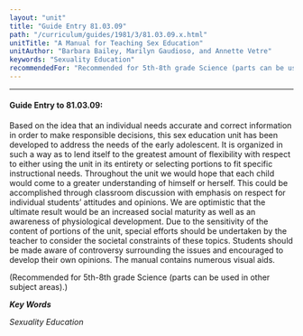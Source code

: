 ```yaml
---
layout: "unit"
title: "Guide Entry 81.03.09"
path: "/curriculum/guides/1981/3/81.03.09.x.html"
unitTitle: "A Manual for Teaching Sex Education"
unitAuthor: "Barbara Bailey, Marilyn Gaudioso, and Annette Vetre"
keywords: "Sexuality Education"
recommendedFor: "Recommended for 5th-8th grade Science (parts can be used in other subject areas)."
---
```

<body>
<hr/>
<h4>
Guide Entry to 81.03.09:
</h4>
Based on the idea that an individual needs accurate and correct information in order to make responsible decisions, this sex education unit has been developed to address the needs of the early adolescent. It is organized in such a way as to lend itself to the greatest amount of flexibility with respect to either using the unit in its entirety or selecting portions to fit specific instructional needs.  Throughout the unit we would hope that each child would come to a greater understanding of himself or herself.  This could be accomplished through classroom discussion with emphasis on respect for individual students’ attitudes and opinions.  We are optimistic that the ultimate result would be an increased social maturity as well as an awareness of physiological development.  Due to the sensitivity of the content of portions of the unit, special efforts should be undertaken by the teacher to consider the societal constraints of these topics. Students should be made aware of controversy surrounding the issues and encouraged to develop their own opinions.  The manual contains numerous visual aids.
<p>
(Recommended for 5th-8th grade Science (parts can be used in other subject areas).)
</p>
<p>
<b>
<i>
Key Words
</i>
</b>
<br/>
</p>
<p>
<i>
Sexuality Education
</i>
</p>
</body>